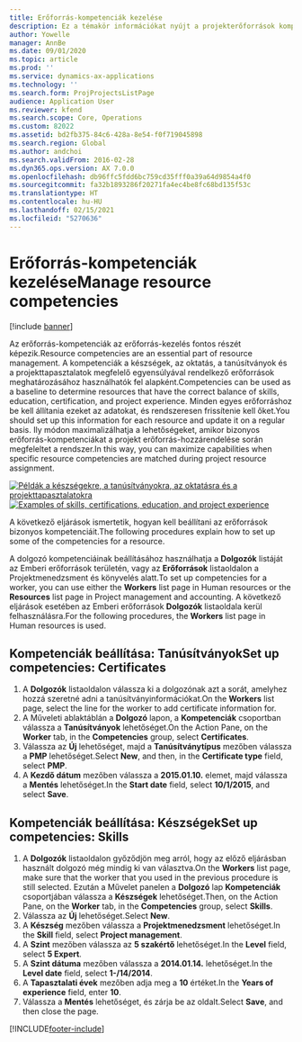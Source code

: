 ```yaml
---
title: Erőforrás-kompetenciák kezelése
description: Ez a témakör információkat nyújt a projekterőforrások kompetenciáinak beállításáról.
author: Yowelle
manager: AnnBe
ms.date: 09/01/2020
ms.topic: article
ms.prod: ''
ms.service: dynamics-ax-applications
ms.technology: ''
ms.search.form: ProjProjectsListPage
audience: Application User
ms.reviewer: kfend
ms.search.scope: Core, Operations
ms.custom: 82022
ms.assetid: bd2fb375-84c6-428a-8e54-f0f719045898
ms.search.region: Global
ms.author: andchoi
ms.search.validFrom: 2016-02-28
ms.dyn365.ops.version: AX 7.0.0
ms.openlocfilehash: db96ffc5fdd6bc759cd35fff0a39a64d9854a4f0
ms.sourcegitcommit: fa32b1893286f20271fa4ec4be8fc68bd135f53c
ms.translationtype: HT
ms.contentlocale: hu-HU
ms.lasthandoff: 02/15/2021
ms.locfileid: "5270636"
---
```

# <a name="manage-resource-competencies"></a><span data-ttu-id="4cf31-103">Erőforrás-kompetenciák kezelése</span><span class="sxs-lookup"><span data-stu-id="4cf31-103">Manage resource competencies</span></span>

[!include [banner](../includes/banner.md)]

<span data-ttu-id="4cf31-104">Az erőforrás-kompetenciák az erőforrás-kezelés fontos részét képezik.</span><span class="sxs-lookup"><span data-stu-id="4cf31-104">Resource competencies are an essential part of resource management.</span></span> <span data-ttu-id="4cf31-105">A kompetenciák a készségek, az oktatás, a tanúsítványok és a projekttapasztalatok megfelelő egyensúlyával rendelkező erőforrások meghatározásához használhatók fel alapként.</span><span class="sxs-lookup"><span data-stu-id="4cf31-105">Competencies can be used as a baseline to determine resources that have the correct balance of skills, education, certification, and project experience.</span></span> <span data-ttu-id="4cf31-106">Minden egyes erőforráshoz be kell állítania ezeket az adatokat, és rendszeresen frissítenie kell őket.</span><span class="sxs-lookup"><span data-stu-id="4cf31-106">You should set up this information for each resource and update it on a regular basis.</span></span> <span data-ttu-id="4cf31-107">Ily módon maximalizálhatja a lehetőségeket, amikor bizonyos erőforrás-kompetenciákat a projekt erőforrás-hozzárendelése során megfeleltet a rendszer.</span><span class="sxs-lookup"><span data-stu-id="4cf31-107">In this way, you can maximize capabilities when specific resource competencies are matched during project resource assignment.</span></span>

<span data-ttu-id="4cf31-108">[![Példák a készségekre, a tanúsítványokra, az oktatásra és a projekttapasztalatokra](./media/projectresourcing06-1024x383.jpg)](./media/projectresourcing06.jpg)</span><span class="sxs-lookup"><span data-stu-id="4cf31-108">[![Examples of skills, certifications, education, and project experience](./media/projectresourcing06-1024x383.jpg)](./media/projectresourcing06.jpg)</span></span>

<span data-ttu-id="4cf31-109">A következő eljárások ismertetik, hogyan kell beállítani az erőforrások bizonyos kompetenciáit.</span><span class="sxs-lookup"><span data-stu-id="4cf31-109">The following procedures explain how to set up some of the competencies for a resource.</span></span>

<span data-ttu-id="4cf31-110">A dolgozó kompetenciáinak beállításához használhatja a **Dolgozók** listáját az Emberi erőforrások területén, vagy az **Erőforrások** listaoldalon a Projektmenedzsment és könyvelés alatt.</span><span class="sxs-lookup"><span data-stu-id="4cf31-110">To set up competencies for a worker, you can use either the **Workers** list page in Human resources or the **Resources** list page in Project management and accounting.</span></span> <span data-ttu-id="4cf31-111">A következő eljárások esetében az Emberi erőforrások **Dolgozók** listaoldala kerül felhasználásra.</span><span class="sxs-lookup"><span data-stu-id="4cf31-111">For the following procedures, the **Workers** list page in Human resources is used.</span></span>

## <a name="set-up-competencies-certificates"></a><span data-ttu-id="4cf31-112">Kompetenciák beállítása: Tanúsítványok</span><span class="sxs-lookup"><span data-stu-id="4cf31-112">Set up competencies: Certificates</span></span>

1. <span data-ttu-id="4cf31-113">A **Dolgozók** listaoldalon válassza ki a dolgozónak azt a sorát, amelyhez hozzá szeretné adni a tanúsítványinformációkat.</span><span class="sxs-lookup"><span data-stu-id="4cf31-113">On the **Workers** list page, select the line for the worker to add certificate information for.</span></span>
2. <span data-ttu-id="4cf31-114">A Műveleti ablaktáblán a **Dolgozó** lapon, a **Kompetenciák** csoportban válassza a **Tanúsítványok** lehetőséget.</span><span class="sxs-lookup"><span data-stu-id="4cf31-114">On the Action Pane, on the **Worker** tab, in the **Competencies** group, select **Certificates**.</span></span>
3. <span data-ttu-id="4cf31-115">Válassza az **Új** lehetőséget, majd a **Tanúsítványtípus** mezőben válassza a **PMP** lehetőséget.</span><span class="sxs-lookup"><span data-stu-id="4cf31-115">Select **New**, and then, in the **Certificate type** field, select **PMP**.</span></span>
4. <span data-ttu-id="4cf31-116">A **Kezdő dátum** mezőben válassza a **2015.01.10.** elemet, majd válassza a **Mentés** lehetőséget.</span><span class="sxs-lookup"><span data-stu-id="4cf31-116">In the **Start date** field, select **10/1/2015**, and select **Save**.</span></span>

## <a name="set-up-competencies-skills"></a><span data-ttu-id="4cf31-117">Kompetenciák beállítása: Készségek</span><span class="sxs-lookup"><span data-stu-id="4cf31-117">Set up competencies: Skills</span></span>

1. <span data-ttu-id="4cf31-118">A **Dolgozók** listaoldalon győződjön meg arról, hogy az előző eljárásban használt dolgozó még mindig ki van választva.</span><span class="sxs-lookup"><span data-stu-id="4cf31-118">On the **Workers** list page, make sure that the worker that you used in the previous procedure is still selected.</span></span> <span data-ttu-id="4cf31-119">Ezután a Művelet panelen a **Dolgozó** lap **Kompetenciák** csoportjában válassza a **Készségek** lehetőséget.</span><span class="sxs-lookup"><span data-stu-id="4cf31-119">Then, on the Action Pane, on the **Worker** tab, in the **Competencies** group, select **Skills**.</span></span>
2. <span data-ttu-id="4cf31-120">Válassza az **Új** lehetőséget.</span><span class="sxs-lookup"><span data-stu-id="4cf31-120">Select **New**.</span></span>
3. <span data-ttu-id="4cf31-121">A **Készség** mezőben válassza a **Projektmenedzsment** lehetőséget.</span><span class="sxs-lookup"><span data-stu-id="4cf31-121">In the **Skill** field, select **Project management**.</span></span>
4. <span data-ttu-id="4cf31-122">A **Szint** mezőben válassza az **5 szakértő** lehetőséget.</span><span class="sxs-lookup"><span data-stu-id="4cf31-122">In the **Level** field, select **5 Expert**.</span></span>
5. <span data-ttu-id="4cf31-123">A **Szint dátuma** mezőben válassza a **2014.01.14.** lehetőséget.</span><span class="sxs-lookup"><span data-stu-id="4cf31-123">In the **Level date** field, select **1-/14/2014**.</span></span>
6. <span data-ttu-id="4cf31-124">A **Tapasztalati évek** mezőben adja meg a **10** értéket.</span><span class="sxs-lookup"><span data-stu-id="4cf31-124">In the **Years of experience** field, enter **10**.</span></span>
7. <span data-ttu-id="4cf31-125">Válassza a **Mentés** lehetőséget, és zárja be az oldalt.</span><span class="sxs-lookup"><span data-stu-id="4cf31-125">Select **Save**, and then close the page.</span></span>


[!INCLUDE[footer-include](../includes/footer-banner.md)]